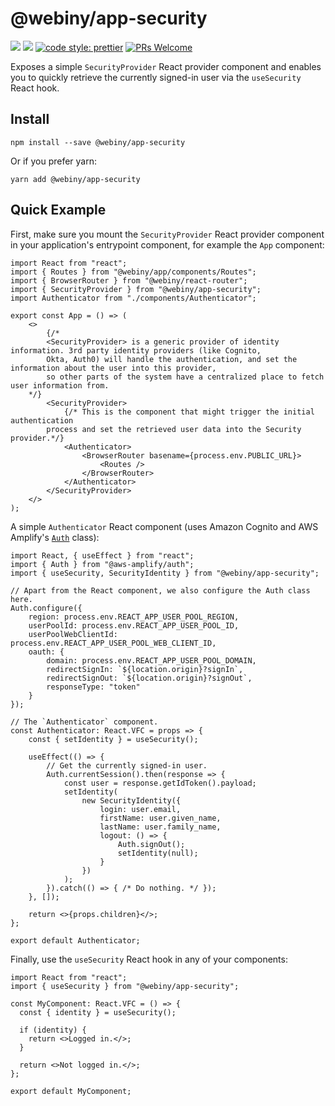 # @webiny/app-security
[![](https://img.shields.io/npm/dw/@webiny/app-security.svg)](https://www.npmjs.com/package/@webiny/app-security) 
[![](https://img.shields.io/npm/v/@webiny/app-security.svg)](https://www.npmjs.com/package/@webiny/app-security)
[![code style: prettier](https://img.shields.io/badge/code_style-prettier-ff69b4.svg?style=flat-square)](https://github.com/prettier/prettier)
[![PRs Welcome](https://img.shields.io/badge/PRs-welcome-brightgreen.svg?style=flat-square)](http://makeapullrequest.com)

Exposes a simple `SecurityProvider` React provider component and enables you to quickly retrieve the currently signed-in user via the `useSecurity` React hook.

## Install
```
npm install --save @webiny/app-security
```

Or if you prefer yarn: 
```
yarn add @webiny/app-security
```

## Quick Example

First, make sure you mount the `SecurityProvider` React provider component in your application's entrypoint component, for example the `App` component: 

```tsx
import React from "react";
import { Routes } from "@webiny/app/components/Routes";
import { BrowserRouter } from "@webiny/react-router";
import { SecurityProvider } from "@webiny/app-security";
import Authenticator from "./components/Authenticator";

export const App = () => (
    <>
        {/*
        <SecurityProvider> is a generic provider of identity information. 3rd party identity providers (like Cognito,
        Okta, Auth0) will handle the authentication, and set the information about the user into this provider,
        so other parts of the system have a centralized place to fetch user information from.
    */}
        <SecurityProvider>
            {/* This is the component that might trigger the initial authentication
        process and set the retrieved user data into the Security provider.*/}
            <Authenticator>
                <BrowserRouter basename={process.env.PUBLIC_URL}>
                    <Routes />
                </BrowserRouter>
            </Authenticator>
        </SecurityProvider>
    </>
);
```

A simple `Authenticator` React component (uses Amazon Cognito and AWS Amplify's [`Auth`](https://github.com/aws-amplify/amplify-js/blob/main/packages/auth/src/Auth.ts#L100) class):

```tsx
import React, { useEffect } from "react";
import { Auth } from "@aws-amplify/auth";
import { useSecurity, SecurityIdentity } from "@webiny/app-security";

// Apart from the React component, we also configure the Auth class here.
Auth.configure({
    region: process.env.REACT_APP_USER_POOL_REGION,
    userPoolId: process.env.REACT_APP_USER_POOL_ID,
    userPoolWebClientId: process.env.REACT_APP_USER_POOL_WEB_CLIENT_ID,
    oauth: {
        domain: process.env.REACT_APP_USER_POOL_DOMAIN,
        redirectSignIn: `${location.origin}?signIn`,
        redirectSignOut: `${location.origin}?signOut`,
        responseType: "token"
    }
});

// The `Authenticator` component.
const Authenticator: React.VFC = props => {
    const { setIdentity } = useSecurity();

    useEffect(() => {
        // Get the currently signed-in user.
        Auth.currentSession().then(response => {
            const user = response.getIdToken().payload;
            setIdentity(
                new SecurityIdentity({
                    login: user.email,
                    firstName: user.given_name,
                    lastName: user.family_name,
                    logout: () => {
                        Auth.signOut();
                        setIdentity(null);
                    }
                })
            );
        }).catch(() => { /* Do nothing. */ });
    }, []);

    return <>{props.children}</>;
};

export default Authenticator;
```

Finally, use the `useSecurity` React hook in any of your components:

```tsx
import React from "react";
import { useSecurity } from "@webiny/app-security";

const MyComponent: React.VFC = () => {
  const { identity } = useSecurity();

  if (identity) {
    return <>Logged in.</>;
  }

  return <>Not logged in.</>;
};

export default MyComponent;
```
